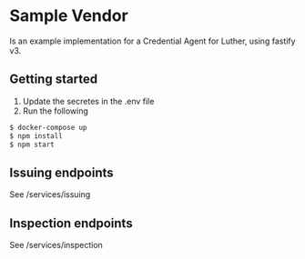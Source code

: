 # Sample Vendor

Is an example implementation for a Credential Agent for Luther, using fastify v3.

## Getting started
1. Update the secretes in the .env file
2. Run the following
```sh
$ docker-compose up
$ npm install
$ npm start
```

## Issuing endpoints
See /services/issuing

## Inspection endpoints
See /services/inspection
